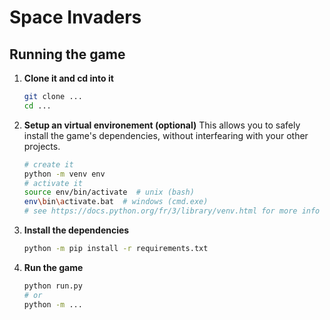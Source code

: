 # Space Invaders

## Running the game

1) **Clone it and cd into it**

    ```sh
    git clone ...
    cd ...
    ```

2) **Setup an virtual environement (optional)**
    This allows you to safely install the game's dependencies, without interfearing with your other projects.

    ```sh
    # create it
    python -m venv env
    # activate it
    source env/bin/activate  # unix (bash)
    env\bin\activate.bat  # windows (cmd.exe)
    # see https://docs.python.org/fr/3/library/venv.html for more info
    ```

3) **Install the dependencies**

    ```sh
    python -m pip install -r requirements.txt
    ```

4) **Run the game**

    ```sh
    python run.py
    # or
    python -m ...
    ```

